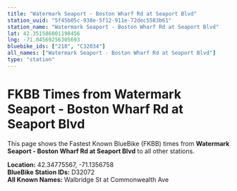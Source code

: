 ```yaml
---
title: "Watermark Seaport - Boston Wharf Rd at Seaport Blvd"
station_uuid: "5f45b05c-938e-5f12-911e-72dec5583b61"
station_name: "Watermark Seaport - Boston Wharf Rd at Seaport Blvd"
lat: 42.351586001198456
lng: -71.04569256305693
bluebike_ids: ["218", "C32034"]
all_names: ["Watermark Seaport - Boston Wharf Rd at Seaport Blvd"]
type: "station"
---
```


# FKBB Times from Watermark Seaport - Boston Wharf Rd at Seaport Blvd

This page shows the Fastest Known BlueBike (FKBB) times from **Watermark Seaport - Boston Wharf Rd at Seaport Blvd** to all other stations.

**Location:** 42.34775567, -71.1356758  
**BlueBike Station IDs:** D32072  
**All Known Names:** Walbridge St at Commonwealth Ave

